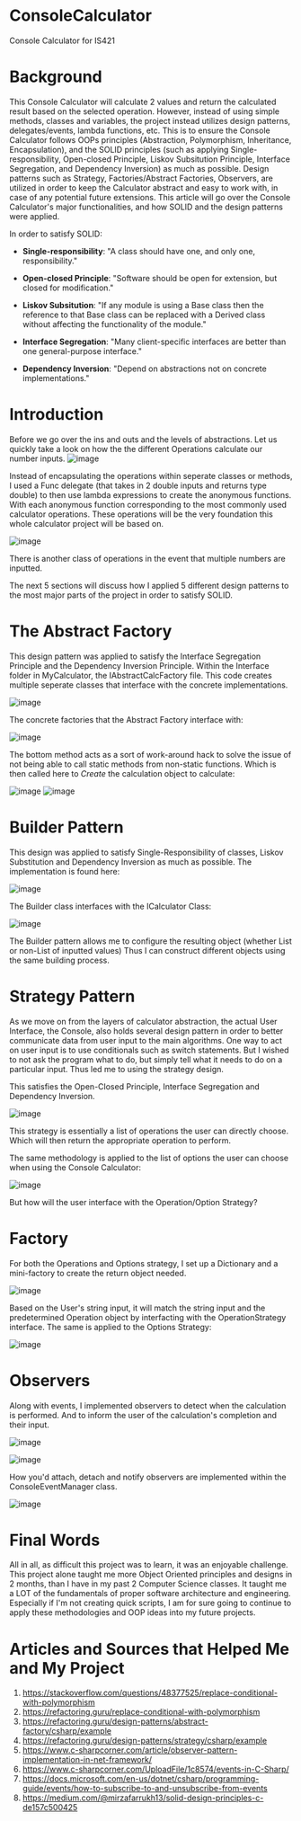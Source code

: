 # ConsoleCalculator
Console Calculator for IS421

# Background
This Console Calculator will calculate 2 values and return the calculated result based on the selected operation. However, instead of using simple methods, classes and variables, the project instead utilizes design patterns, delegates/events, lambda functions, etc. This is to ensure the Console Calculator follows OOPs principles (Abstraction, Polymorphism, Inheritance, Encapsulation), and the SOLID principles (such as applying Single-responsibility, Open-closed Principle, Liskov Subsitution Principle, Interface Segregation, and Dependency Inversion) as much as possible. Design patterns such as Strategy, Factories/Abstract Factories, Observers, are utilized in order to keep the Calculator abstract and easy to work with, in case of any potential future extensions. This article will go over the Console Calculator's major functionalities, and how SOLID and the design patterns were applied.

In order to satisfy SOLID:

* **Single-responsibility**: "A class should have one, and only one, responsibility."

* **Open-closed Principle**:  "Software should be open for extension, but closed for modification."

* **Liskov Subsitution**:  "If any module is using a Base class then the reference to that Base class can be replaced with a Derived class without affecting the        functionality of the module."

* **Interface Segregation**: "Many client-specific interfaces are better than one general-purpose interface."

* **Dependency Inversion**: "Depend on abstractions not on concrete implementations."


# Introduction

Before we go over the ins and outs and the levels of abstractions. Let us quickly take a look on how the the different Operations calculate our number inputs.
![image](https://user-images.githubusercontent.com/43587456/113422673-1e26b800-939b-11eb-89b7-59e8d3accfd8.png)

Instead of encapsulating the operations within seperate classes or methods, I used a Func delegate (that takes in 2 double inputs and returns type double) to then use lambda expressions to create the anonymous functions. With each anonymous function corresponding to the most commonly used calculator operations. These operations will be the very foundation this whole calculator project will be based on. 

![image](https://user-images.githubusercontent.com/43587456/113424054-824a7b80-939d-11eb-8ab5-5852a217e37c.png)

There is another class of operations in the event that multiple numbers are inputted.


The next 5 sections will discuss how I applied 5 different design patterns to the most major parts of the project in order to satisfy SOLID.

# The Abstract Factory

This design pattern was applied to satisfy the Interface Segregation Principle and the Dependency Inversion Principle.
Within the Interface folder in MyCalculator, the IAbstractCalcFactory file. This code creates multiple seperate classes that interface with the concrete implementations.   

![image](https://user-images.githubusercontent.com/43587456/113425212-78c21300-939f-11eb-945a-a57d4d607592.png)

The concrete factories that the Abstract Factory interface with:

![image](https://user-images.githubusercontent.com/43587456/113425591-26cdbd00-93a0-11eb-8688-5cca4a0b1d5d.png)

The bottom method acts as a sort of work-around hack to solve the issue of not being able to call static methods from non-static functions.
Which is then called here to _Create_ the calculation object to calculate: 

![image](https://user-images.githubusercontent.com/43587456/113426031-dd31a200-93a0-11eb-95c5-5b47ef449a54.png)
![image](https://user-images.githubusercontent.com/43587456/113426060-e753a080-93a0-11eb-9a95-6206c2a68e07.png)


# Builder Pattern

This design was applied to satisfy Single-Responsibility of classes, Liskov Substitution and Dependency Inversion as much as possible.
The implementation is found here: 

![image](https://user-images.githubusercontent.com/43587456/113426466-81b3e400-93a1-11eb-8da1-c000fbb0d5f6.png)

The Builder class interfaces with the ICalculator Class:

![image](https://user-images.githubusercontent.com/43587456/113427069-69909480-93a2-11eb-9ccc-c92b29189047.png)

The Builder pattern allows me to configure the resulting object (whether List or non-List of inputted values) Thus I can construct different objects using the same building process.


# Strategy Pattern

As we move on from the layers of calculator abstraction, the actual User Interface, the Console, also holds several design pattern in order to better communicate data from user input to the main algorithms. 
One way to act on user input is to use conditionals such as switch statements. But I wished to not ask the program what to do, but simply tell what it needs to do on a particular input. Thus led me to using the strategy design. 

This satisfies the Open-Closed Principle, Interface Segregation and Dependency Inversion.

![image](https://user-images.githubusercontent.com/43587456/113427994-030c7600-93a4-11eb-8a8c-170a3c6956e0.png)

This strategy is essentially a list of operations the user can directly choose. Which will then return the appropriate operation to perform. 

The same methodology is applied to the list of options the user can choose when using the Console Calculator:

![image](https://user-images.githubusercontent.com/43587456/113428309-92b22480-93a4-11eb-88b5-30bebe9a62cd.png)

But how will the user interface with the Operation/Option Strategy?

# Factory

For both the Operations and Options strategy, I set up a Dictionary and a mini-factory to create the return object needed.

![image](https://user-images.githubusercontent.com/43587456/113428564-03f1d780-93a5-11eb-81ba-0bb6e858f144.png)

Based on the User's string input, it will match the string input and the predetermined Operation object by interfacting with the OperationStrategy interface. 
The same is applied to the Options Strategy:

![image](https://user-images.githubusercontent.com/43587456/113428862-9003ff00-93a5-11eb-9edd-f28f43550055.png)


# Observers
Along with events, I implemented observers to detect when the calculation is performed. And to inform the user of the calculation's completion and their input.

![image](https://user-images.githubusercontent.com/43587456/113429044-df4a2f80-93a5-11eb-87cb-9b469cdc3cbe.png)

![image](https://user-images.githubusercontent.com/43587456/113429059-e6713d80-93a5-11eb-8a8d-49e548d1dea4.png)

How you'd attach, detach and notify observers are implemented within the ConsoleEventManager class. 

![image](https://user-images.githubusercontent.com/43587456/113429274-410a9980-93a6-11eb-812e-0f3de85dadc0.png)

# Final Words

All in all, as difficult this project was to learn, it was an enjoyable challenge. This project alone taught me more Object Oriented principles and designs in 2 months, than I have in my past 2 Computer Science classes. It taught me a LOT of the fundamentals of proper software architecture and engineering. Especially if I'm not creating quick scripts, I am for sure going to continue to apply these methodologies and OOP ideas into my future projects. 





 
# Articles and Sources that Helped Me and My Project
1. https://stackoverflow.com/questions/48377525/replace-conditional-with-polymorphism
2. https://refactoring.guru/replace-conditional-with-polymorphism
3. https://refactoring.guru/design-patterns/abstract-factory/csharp/example
4. https://refactoring.guru/design-patterns/strategy/csharp/example
5. https://www.c-sharpcorner.com/article/observer-pattern-implementation-in-net-framework/
6. https://www.c-sharpcorner.com/UploadFile/1c8574/events-in-C-Sharp/
7. https://docs.microsoft.com/en-us/dotnet/csharp/programming-guide/events/how-to-subscribe-to-and-unsubscribe-from-events
8. https://medium.com/@mirzafarrukh13/solid-design-principles-c-de157c500425
